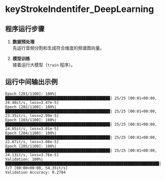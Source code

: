# keyStrokeIndentifer_DeepLearning

## 程序运行步骤

1. ​**数据预处理**  
   先运行音频分割和生成符合维度的频谱图向量。

2. ​**模型训练**  
   接着运行大模型（`train` 程序）。

## 运行中间输出示例

```plaintext
Epoch [201/1100]: 100%|███████████████████████████████████████████████| 25/25 [00:01<00:00, 24.40it/s, loss=3.47e-5]
Epoch [202/1100]: 100%|███████████████████████████████████████████████| 25/25 [00:01<00:00, 23.35it/s, loss=2.99e-5]
Epoch [203/1100]: 100%|███████████████████████████████████████████████| 25/25 [00:01<00:00, 24.65it/s, loss=3.01e-5]
Epoch [204/1100]: 100%|███████████████████████████████████████████████| 25/25 [00:01<00:00, 22.87it/s, loss=3.08e-5]
Epoch [205/1100]: 100%|███████████████████████████████████████████████| 25/25 [00:01<00:00, 24.13it/s, loss=3.76e-5]
Validation: 100%|█████████████████████████████████████████████████████████████████████| 7/7 [00:00<00:00, 54.35it/s]
Validation Accuracy: 0.2784